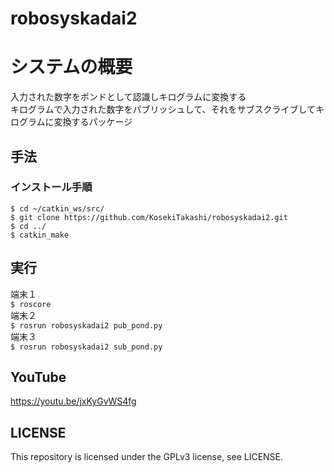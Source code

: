 # robosyskadai2

# システムの概要  
入力された数字をポンドとして認識しキログラムに変換する  
キログラムで入力された数字をパブリッシュして、それをサブスクライブしてキログラムに変換するパッケージ  
## 手法  
### インストール手順
```
$ cd ~/catkin_ws/src/
$ git clone https://github.com/KosekiTakashi/robosyskadai2.git
$ cd ../
$ catkin_make
```    
## 実行  
端末１  
`$ roscore`  
端末２  
`$ rosrun robosyskadai2 pub_pond.py`  
端末３  
`$ rosrun robosyskadai2 sub_pond.py`
## YouTube
https://youtu.be/jxKyGvWS4fg

## LICENSE  
This repository is licensed under the GPLv3 license, see LICENSE.
